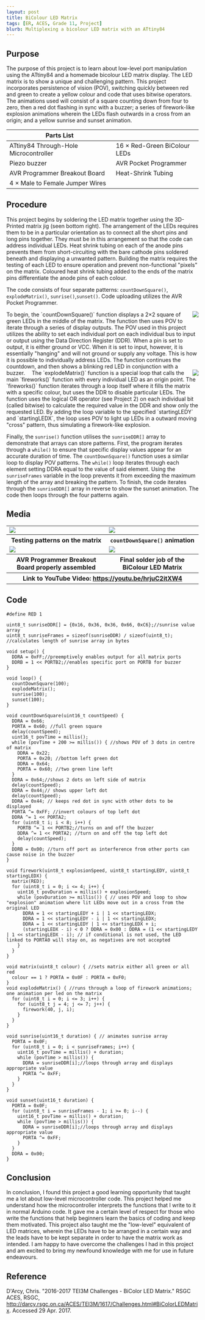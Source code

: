 ```yaml
---
layout: post
title: BiColour LED Matrix
tags: [ER, ACES, Grade 11, Project]
blurb: Multiplexing a bicolour LED matrix with an ATtiny84
---
```

Purpose
-------
The purpose of this project is to learn about low-level port manipulation using the ATtiny84 and a homemade bicolour LED matrix display. The LED matrix is to show a unique and challenging pattern. This project incorporates persistence of vision (POV), switching quickly between red and green to create a yellow colour and code that uses bitwise operators. The animations used will consist of a square counting down from four to zero, then a red dot flashing in sync with a buzzer; a series of firework-like explosion animations wherein the LEDs flash outwards in a cross from an origin; and a yellow sunrise and sunset animation.

Parts List||
----------|-|
ATtiny84 Through-Hole Microcontroller|16 × Red-Green BiColour LEDs|
Piezo buzzer|AVR Pocket Programmer|
AVR Programmer Breakout Board|Heat-Shrink Tubing|
4 × Male to Female Jumper Wires||

Procedure
---------
This project begins by soldering the LED matrix together using the 3D-Printed matrix jig (seen bottom right). The arrangement of the LEDs requires them to be in a particular orientation as to connect all the short pins and long pins together. They must be in this arrangement so that the code can address individual LEDs. Heat shrink tubing on each of the anode pins prevents them from short-circuiting with the bare cathode pins soldered beneath and displaying a unwanted pattern. Building the matrix requires the testing of each LED to ensure operation and prevent non-functional "pixels" on the matrix. Coloured heat shrink tubing added to the ends of the matrix pins differentiate the anode pins of each colour.

The code consists of four separate patterns: `countDownSquare()`, `explodeMatrix()`, `sunrise()`,`sunset()`. Code uploading utilizes the AVR Pocket Programmer.

<img style="float:right" src="/assets/img/ER%20Reports/Grade%2011/BiColour%20LED%20Matrix/GarrowJig.png">
To begin, the `countDownSquare()` function displays a 2×2 square of green LEDs in the middle of the matrix. The function then uses POV to iterate through a series of display outputs. The POV used in this project utilizes the ability to set each individual port on each individual bus to input or output using the Data Direction Register (DDR). When a pin is set to output, it is either ground or VCC. When it is set to input, however, it is essentially "hanging" and will not ground or supply any voltage. This is how it is possible to individually address LEDs. The function continues the countdown, and then shows a blinking red LED in conjunction with a buzzer. 

<img style="float:right" src="/assets/img/ER%20Reports/Grade%2011/BiColour%20LED%20Matrix/Screen%20Shot%202018-01-31%20at%2011.46.12.png">
The `explodeMatrix()` function is a special loop that calls the main `fireworks()` function with every individual LED as an origin point. The `fireworks()` function iterates through a loop itself where it fills the matrix with a specific colour, but uses the DDR to disable particular LEDs. The function uses the logical OR operator (see Project 2) on each individual bit (called bitwise) to calculate the required value in the DDR and show only the requested LED. By adding the loop variable to the specified `startingLEDY` and `startingLEDX`, the loop uses POV to light up LEDs in a outward moving "cross" pattern, thus simulating a firework-like explosion.

Finally, the `sunrise()` function utilises the `sunriseDDR[]` array to demonstrate that arrays can store patterns. First, the program iterates through a `while()` to ensure that specific display values appear for an accurate duration of time. The `countDownSquare()` function uses a similar loop to display POV patterns. The `while()` loop iterates through each element setting DDRA equal to the value of said element. Using the `sunriseFrames` variable in the loop prevents it from exceeding the maximum length of the array and breaking the pattern. To finish, the code iterates through the `sunriseDDR[]` array in reverse to show the sunset animation. The code then loops through the four patterns again.

Media
-----
<table>
  <tr>
    <td>
      <img src="/assets/img/ER%20Reports/Grade%2011/BiColour%20LED%20Matrix/DSC_0001.jpg">
    </td>
    <td>
      <img src="/assets/img/ER%20Reports/Grade%2011/BiColour%20LED%20Matrix/DSC_0002.jpg">
    </td>
  </tr>
  <tr>
    <th>Testing patterns on the matrix</th>
    <th><code>countDownSquare()</code> animation</th>
  </tr>
  <tr>
    <td>
      <img src="/assets/img/ER%20Reports/Grade%2011/BiColour%20LED%20Matrix/20170427_213007.jpg">
    </td>
    <td>
      <img src="/assets/img/ER%20Reports/Grade%2011/BiColour%20LED%20Matrix/DSC_0006.jpg">
    </td>
  </tr>
  <tr>
    <th>AVR Programmer Breakout Board properly assembled</th>
    <th>Final solder job of the BiColour LED Matrix</th>
  </tr>
  <tr>
    <th colspan="2">Link to YouTube Video: <a href="https://youtu.be/hrjuC2itXW4">https://youtu.be/hrjuC2itXW4</a></th>
  </tr>
</table>

Code
----
```arduino
#define RED 1

uint8_t sunriseDDR[] = {0x16, 0x36, 0x36, 0x66, 0xC6};//sunrise value array
uint8_t sunriseFrames = sizeof(sunriseDDR) / sizeof(uint8_t); //calculates length of sunrise array in bytes

void setup() {
  DDRA = 0xFF;//preemptively enables output for all matrix ports
  DDRB = 1 << PORTB2;//enables specific port on PORTB for buzzer
}

void loop() {
  countDownSquare(100);
  explodeMatrix();
  sunrise(100);
  sunset(100);
}

void countDownSquare(uint16_t countSpeed) {
  DDRA = 0x66;
  PORTA = 0x60; //full green square
  delay(countSpeed);
  uint16_t povTime = millis();
  while (povTime + 200 >= millis()) { //shows POV of 3 dots in centre of matrix
    DDRA = 0x22;
    PORTA = 0x20; //bottom left green dot
    DDRA = 0x64;
    PORTA = 0x60; //two green line left
  }
  DDRA = 0x64;//shows 2 dots on left side of matrix
  delay(countSpeed);
  DDRA = 0x44;// shows upper left dot
  delay(countSpeed);
  DDRA = 0x44; // keeps red dot in sync with other dots to be displayed
  PORTA ^= 0xFF; //invert colours of top left dot
  DDRA ^= 1 << PORTA2;
  for (uint8_t i; i < 8; i++) {
    PORTB ^= 1 << PORTB2;//turns on and off the buzzer
    DDRA ^= 1 << PORTA2; //turn on and off the top left dot
    delay(countSpeed);
  }
  DDRB = 0x00; //turn off port as interference from other ports can cause noise in the buzzer
}

void firework(uint8_t explosionSpeed, uint8_t startingLEDY, uint8_t startingLEDX) {
  matrix(RED);
  for (uint8_t i = 0; i <= 4; i++) {
    uint16_t povDuration = millis() + explosionSpeed;
    while (povDuration >= millis()) { // uses POV and loop to show "explosion" animation where lit LEDs move out in a cross from the original LED
      DDRA = 1 << startingLEDY + i | 1 << startingLEDX;
      DDRA = 1 << startingLEDY - i | 1 << startingLEDX;
      DDRA = 1 << startingLEDY | 1 << startingLEDX + i;
      (startingLEDX - i) < 0 ? DDRA = 0x00 : DDRA = (1 << startingLEDY | 1 << startingLEDX - i); // if conditional is not used, the LED linked to PORTA0 will stay on, as negatives are not accepted
    }
  }
}

void matrix(uint8_t colour) { //sets matrix either all green or all red
  colour == 1 ? PORTA = 0x0F : PORTA = 0xF0;
}
void explodeMatrix() { //runs through a loop of firework animations; one animation per led on the matrix
  for (uint8_t i = 0; i <= 3; i++) {
    for (uint8_t j = 4; j <= 7; j++) {
      firework(40, j, i);
    }
  }
}

void sunrise(uint16_t duration) { // animates sunrise array
  PORTA = 0x0F;
  for (uint8_t i = 0; i < sunriseFrames; i++) {
    uint16_t povTime = millis() + duration;
    while (povTime > millis()) {
      DDRA = sunriseDDR[i];//loops through array and displays appropriate value
      PORTA ^= 0xFF;
    }
  }
}

void sunset(uint16_t duration) {
  PORTA = 0x0F;
  for (uint8_t i = sunriseFrames - 1; i >= 0; i--) {
    uint16_t povTime = millis() + duration;
    while (povTime > millis()) {
      DDRA = sunriseDDR[i];//loops through array and displays appropriate value
      PORTA ^= 0xFF;
    }
  }
  DDRA = 0x00;
}
```

Conclusion
-----
In conclusion, I found this project a good learning opportunity that taught me a lot about low-level microcontroller code. This project helped me understand how the microcontroller interprets the functions that I write to it in normal Arduino code. It gave me a certain level of respect for those who write the functions that help beginners learn the basics of coding and keep them motivated. This project also taught me the "low-level" equivalent of LED matrices, wherein the LEDs have to be arranged in a certain way and the leads have to be kept separate in order to have the matrix work as intended. I am happy to have overcome the challenges I had in this project and am excited to bring my newfound knowledge with me for use in future endeavours. 

Reference
-----
D'Arcy, Chris. "2016-2017 TEI3M Challenges - BiColor LED Matrix." RSGC ACES, RSGC, <http://darcy.rsgc.on.ca/ACES/TEI3M/1617/Challenges.html#BiColorLEDMatrix>. Accessed 29 Apr. 2017.
